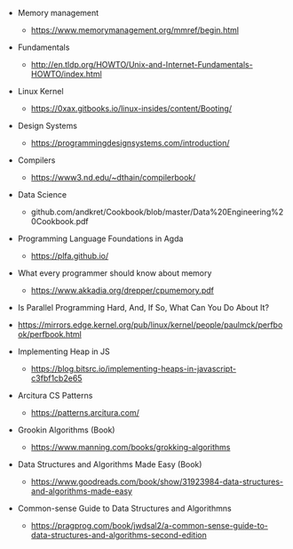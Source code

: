 * Memory management
  * https://www.memorymanagement.org/mmref/begin.html

* Fundamentals 
  * http://en.tldp.org/HOWTO/Unix-and-Internet-Fundamentals-HOWTO/index.html

* Linux Kernel
  * https://0xax.gitbooks.io/linux-insides/content/Booting/

* Design Systems
  * https://programmingdesignsystems.com/introduction/

* Compilers
  * https://www3.nd.edu/~dthain/compilerbook/

* Data Science
  * github.com/andkret/Cookbook/blob/master/Data%20Engineering%20Cookbook.pdf

* Programming Language Foundations in Agda
  * https://plfa.github.io/

* What every programmer should know about memory
  * https://www.akkadia.org/drepper/cpumemory.pdf

* Is Parallel Programming Hard, And, If So, What Can You Do About It?
 * https://mirrors.edge.kernel.org/pub/linux/kernel/people/paulmck/perfbook/perfbook.html 

* Implementing Heap in JS
  * https://blog.bitsrc.io/implementing-heaps-in-javascript-c3fbf1cb2e65

* Arcitura CS Patterns
  * https://patterns.arcitura.com/

* Grookin Algorithms (Book)
  * https://www.manning.com/books/grokking-algorithms

* Data Structures and Algorithms Made Easy (Book)
  * https://www.goodreads.com/book/show/31923984-data-structures-and-algorithms-made-easy

* Common-sense Guide to Data Structures and Algorithmns
  * https://pragprog.com/book/jwdsal2/a-common-sense-guide-to-data-structures-and-algorithms-second-edition
